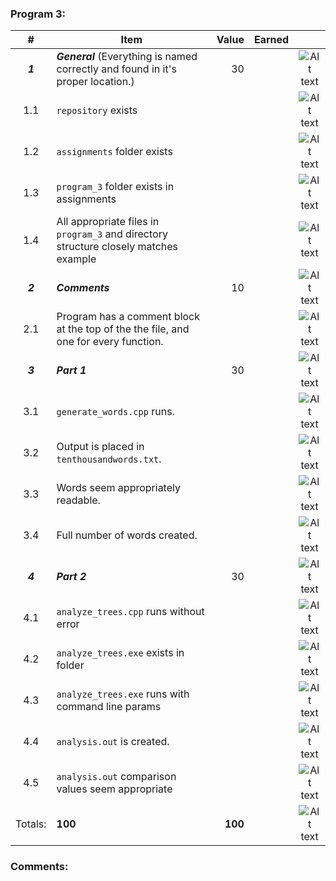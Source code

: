 ### Program 3:
|    #    | Item                                                                                |   Value | Earned |                |
|:-------:|-------------------------------------------------------------------------------------|--------:|-------:|:--------------:|
| ***1*** | ***General*** (Everything is named correctly and found in it's proper location.)    |      30 |        | ![Alt text][1] |
|   1.1   | `repository`  exists                                                                |         |        | ![Alt text][1] |
|   1.2   | `assignments` folder exists                                                         |         |        | ![Alt text][1] |
|   1.3   | `program_3` folder exists in assignments                                            |         |        | ![Alt text][1] |
|   1.4   | All appropriate files in `program_3` and directory structure closely matches example                               |         |        | ![Alt text][1] |
| ***2*** | ***Comments***                                                                      |      10 |        | ![Alt text][1] |
|   2.1   | Program has a comment block at the top of the the file, and one for every function. |         |        | ![Alt text][1] |
| ***3*** | ***Part 1***                                                                        |      30 |        | ![Alt text][1] |
|   3.1   | `generate_words.cpp` runs.                                                          |         |        | ![Alt text][1] |
|   3.2   | Output is placed in `tenthousandwords.txt`.                                         |         |        | ![Alt text][1] |
|   3.3   | Words seem appropriately readable.                                                  |         |        | ![Alt text][1] |
|   3.4   | Full number of words created.                                                       |         |        | ![Alt text][1] |
| ***4*** | ***Part 2***                                                                        |      30 |        | ![Alt text][1] |
|   4.1   | `analyze_trees.cpp` runs without error                                              |         |        | ![Alt text][1] |
|   4.2   | `analyze_trees.exe` exists in folder                                                |         |        | ![Alt text][1] |
|   4.3   | `analyze_trees.exe` runs with command line params                                   |         |        | ![Alt text][1] |
|   4.4   | `analysis.out` is created.                                                          |         |        | ![Alt text][1] |
|   4.5   | `analysis.out` comparison values seem appropriate                                   |         |        | ![Alt text][1] |
| Totals: | **100**                                                                             | **100** |        | ![Alt text][1] |

### Comments:
```

```

[1]: https://d3vv6lp55qjaqc.cloudfront.net/items/3E231i211n2E042B1U3K/right.png  "Correct"
[2]: https://d3vv6lp55qjaqc.cloudfront.net/items/2X473C1Q1F2x3S1E4231/wrong.gif  "Incorrect"
[3]: https://d3vv6lp55qjaqc.cloudfront.net/items/1A0d2Q1J1N1u0C3g0C1s/null.gif  "Errors"
